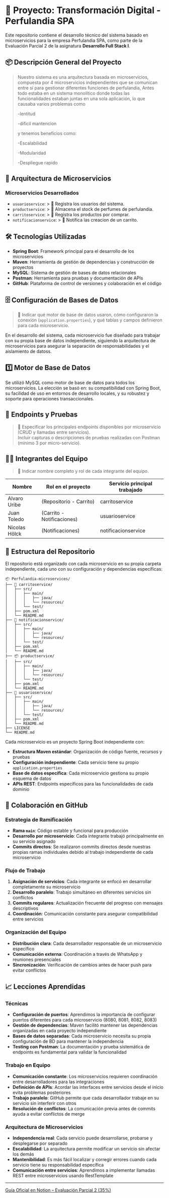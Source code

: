 # 🧾 Proyecto: Transformación Digital - Perfulandia SPA


Este repositorio contiene el desarrollo técnico del sistema basado en microservicios para la empresa Perfulandia SPA, como parte de la Evaluación Parcial 2 de la asignatura **Desarrollo Full Stack I**.

## 📦 Descripción General del Proyecto

> Nuestro sistema es una arquitectura basada en microservicios, compuesta por 4 microservicios independientes que se comunican entre sí para gestionar diferentes funciones de perfulandia, Antes todo estaba en un sistema monolítico donde todas las funcionalidades estaban juntas en una sola aplicación, lo que causaba varios problemas como
> 
> -lentitud
> 
> -dificil mantencion
> 
> y tenemos beneficios como:
> 
> -Escalabilidad
>
> -Modularidad
>
> -Despliegue rapido

## 🧩 Arquitectura de Microservicios



### Microservicios Desarrollados

- `usuarioservice`: > 📝 Registra los usuarios del sistema.
- `productservice`: > 📝 Almacena el stock de perfumes de perfulandia.
- `carritoservice`: > 📝 Registra los productos por comprar.
- `notificacionservice`: > 📝 Notifica las creacion de un carrito.

## 🛠️ Tecnologías Utilizadas

- **Spring Boot**: Framework principal para el desarrollo de los microservicios
- **Maven**: Herramienta de gestión de dependencias y construcción de proyectos
- **MySQL**: Sistema de gestión de bases de datos relacionales
- **Postman**: Herramienta para pruebas y documentación de APIs
- **GitHub**: Plataforma de control de versiones y colaboración en el código

## 🗄️ Configuración de Bases de Datos

> 📝 Indicar qué motor de base de datos usaron, cómo configuraron la conexión (`application.properties`), y qué tablas y campos definieron para cada microservicio.

En el desarrollo del sistema, cada microservicio fue diseñado para trabajar con su propia base de datos independiente, siguiendo la arquitectura de microservicios para asegurar la separación de responsabilidades y el aislamiento de datoss.

## 1️⃣ Motor de Base de Datos
Se utilizó MySQL como motor de base de datos para todos los microservicios.
La elección se basó en:
su compatibilidad con Spring Boot, su facilidad de uso en entornos de desarrollo locales, y su robustez y soporte para operaciones transaccionales.


## 📮 Endpoints y Pruebas


> 📝 Especificar los principales endpoints disponibles por microservicio (CRUD y llamadas entre servicios).  
> Incluir capturas o descripciones de pruebas realizadas con Postman (mínimo 3 por micro-servicio).

## 🧑‍💻 Integrantes del Equipo

> 📝 Indicar nombre completo y rol de cada integrante del equipo.

| Nombre                  | Rol en el proyecto         | Servicio principal trabajado |
|-------------------------|----------------------------|------------------------------|
| Alvaro Uribe | (Repositorio - Carrito)   | carritoservice           |
| Juan Toledo | (Carrito - Notificaciones)   | usuarioservice              |
| Nicolas Hölck | (Notificaciones) | notificacionservice     |

## 📂 Estructura del Repositorio

El repositorio está organizado con cada microservicio en su propia carpeta independiente, cada uno con su configuración y dependencias específicas:

```
📦 Perfulandia-microservices/
├── 🛒 carritoservice/
│   ├── src/
│   │   ├── main/
│   │   │   ├── java/
│   │   │   └── resources/
│   │   └── test/
│   ├── pom.xml
│   └── README.md
├── 🔔 notificacionservice/
│   ├── src/
│   │   ├── main/
│   │   │   ├── java/
│   │   │   └── resources/
│   │   └── test/
│   ├── pom.xml
│   └── README.md
├── 📦 productservice/
│   ├── src/
│   │   ├── main/
│   │   │   ├── java/
│   │   │   └── resources/
│   │   └── test/
│   ├── pom.xml
│   └── README.md
├── 👤 usuarioservice/
│   ├── src/
│   │   ├── main/
│   │   │   ├── java/
│   │   │   └── resources/
│   │   └── test/
│   ├── pom.xml
│   └── README.md
├── LICENSE
└── README.md
```

Cada microservicio es un proyecto Spring Boot independiente con:
- **Estructura Maven estándar**: Organización de código fuente, recursos y pruebas
- **Configuración independiente**: Cada servicio tiene su propio `application.properties`
- **Base de datos específica**: Cada microservicio gestiona su propio esquema de datos
- **APIs REST**: Endpoints específicos para las funcionalidades de cada dominio

## 👥 Colaboración en GitHub

### Estrategia de Ramificación
- **Rama `main`**: Código estable y funcional para producción
- **Desarrollo por microservicio**: Cada integrante trabajó principalmente en su servicio asignado
- **Commits directos**: Se realizaron commits directos desde nuestras propias ramas individuales  debido al trabajo independiente de cada microservicio

### Flujo de Trabajo
1. **Asignación de servicios**: Cada integrante se enfocó en desarrollar completamente su microservicio
2. **Desarrollo paralelo**: Trabajo simultáneo en diferentes servicios sin conflictos
3. **Commits regulares**: Actualización frecuente del progreso con mensajes descriptivos
4. **Coordinación**: Comunicación constante para asegurar compatibilidad entre servicios

### Organización del Equipo
- **Distribución clara**: Cada desarrollador responsable de un microservicio específico
- **Comunicación externa**: Coordinación a través de WhatsApp y reuniones presenciales
- **Sincronización**: Verificación de cambios antes de hacer push para evitar conflictos

## 📈 Lecciones Aprendidas

### Técnicas
- **Configuración de puertos**: Aprendimos la importancia de configurar puertos diferentes para cada microservicio (8080, 8081, 8082, 8083)
- **Gestión de dependencias**: Maven facilitó mantener las dependencias organizadas en cada proyecto independiente
- **Bases de datos separadas**: Cada microservicio necesita su propia configuración de BD para mantener la independencia
- **Testing con Postman**: La documentación y prueba sistemática de endpoints es fundamental para validar la funcionalidad

### Trabajo en Equipo
- **Comunicación constante**: Los microservicios requieren coordinación entre desarrolladores para las integraciones
- **Definición de APIs**: Acordar las interfaces entre servicios desde el inicio evita problemas posteriores
- **Trabajo paralelo**: GitHub permite que cada desarrollador trabaje en su servicio sin interferir con otros
- **Resolución de conflictos**: La comunicación previa antes de commits ayuda a evitar conflictos de merge

### Arquitectura de Microservicios
- **Independencia real**: Cada servicio puede desarrollarse, probarse y desplegarse por separado
- **Escalabilidad**: La arquitectura permite modificar un servicio sin afectar los demás
- **Mantenibilidad**: Es más fácil localizar y corregir errores cuando cada servicio tiene su responsabilidad específica
- **Comunicación entre servicios**: Aprendimos a implementar llamadas REST entre microservicios usando RestTemplate

---

[Guía Oficial en Notion – Evaluación Parcial 2 (35%)](https://quilt-canary-969.notion.site/Gu-a-Oficial-Evaluaci-n-Parcial-2-35-1f75b3c4e31280aaab79c9a71f1cfb7b?pvs=4)
